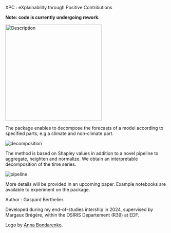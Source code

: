 XPC : eXplainability through Positive Contributions

**Note: code is currently undergoing rework.**

<img src="![ChatGPT Image 27 mai 2025, 16_14_21](https://github.com/user-attachments/assets/1b71a20b-050b-4e56-b9cd-f611b7ab0d06)" alt="Description" width="300">

The package enables to decompose the forecasts of a model according to specified parts, e.g a climate and non-climate part.

![decomposition](https://github.com/user-attachments/assets/ff3ca909-2483-4d99-a11b-cbf8953bb090)

The method is based on Shapley values in addition to a novel pipeline to aggregate, heighten and normalize. We obtain an interpretable decomposition of the time series.

![pipeline](https://github.com/user-attachments/assets/2e0f54ab-5409-42a1-b254-40aa804247b0)



More details will be provided in an upcoming paper. Example notebooks are available to experiment on the package.

Author : Gaspard Berthelier. 

Developed during my end-of-studies intership in 2024, supervised by Margaux Brégère, within the OSIRIS Departement (R39) at EDF.

Logo by [Anna Bondarenko](https://www.artstation.com/oknera).

